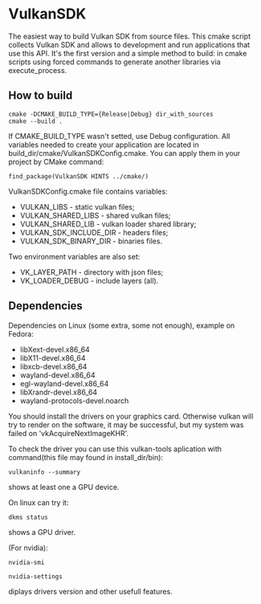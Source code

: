 # VulkanSDK

The easiest way to build Vulkan SDK from source files.
This cmake script collects Vulkan SDK and allows to development and run applications that use this API.
It's the first version and a simple method to build: in cmake scripts using forced commands to generate another libraries via execute_process.   

## How to build

```
cmake -DCMAKE_BUILD_TYPE={Release|Debug} dir_with_sources 
cmake --build .
```

If CMAKE_BUILD_TYPE wasn't setted, use Debug configuration.
All variables needed to create your application are located in build_dir/cmake/VulkanSDKConfig.cmake. 
You can apply them in your project by CMake command: 

```
find_package(VulkanSDK HINTS ../cmake/)
```

VulkanSDKConfig.cmake file contains variables: 
- VULKAN_LIBS - static vulkan files;
- VULKAN_SHARED_LIBS - shared vulkan files;
- VULKAN_SHARED_LIB - vulkan loader shared library;
- VULKAN_SDK_INCLUDE_DIR - headers files;
- VULKAN_SDK_BINARY_DIR - binaries files.

Two environment variables are also set: 
* VK_LAYER_PATH - directory with json files;
* VK_LOADER_DEBUG - include layers (all). 

## Dependencies

Dependencies on Linux (some extra, some not enough), example on Fedora:

* libXext-devel.x86_64
* libX11-devel.x86_64
* libxcb-devel.x86_64
* wayland-devel.x86_64
* egl-wayland-devel.x86_64
* libXrandr-devel.x86_64
* wayland-protocols-devel.noarch

You should install the drivers on your graphics card. Otherwise vulkan will try to render on the software, it may be successful, but my system was failed on 'vkAcquireNextImageKHR'.

To check the driver you can use this vulkan-tools aplication with command(this file may found in install_dir/bin):

```
vulkaninfo --summary
```
shows at least one a GPU device.

On linux can try it:
```
dkms status
```
 shows a GPU driver.

(For nvidia):

```
nvidia-smi
```

```
nvidia-settings
``` 

diplays drivers version and other usefull features.